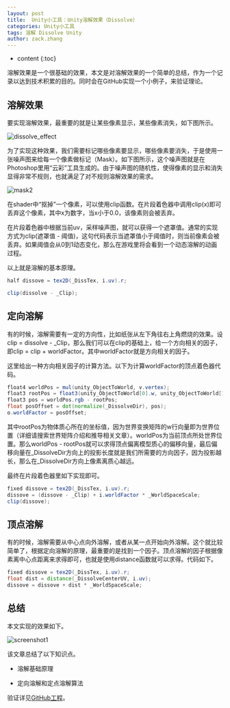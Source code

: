 ```yaml
---
layout: post
title:  Unity小工具：Unity溶解效果（Dissolve）
categories: Unity小工具
tags: 溶解 Dissolve Unity
author: zack.zhang
---
```


* content
{:toc}

溶解效果是一个很基础的效果，本文是对溶解效果的一个简单的总结，作为一个记录以达到技术积累的目的。同时会在GitHub实现一个小例子，来验证理论。

<!-- more -->

## 溶解效果

要实现溶解效果，最重要的就是让某些像素显示，某些像素消失，如下图所示。

![dissolve_effect](https://zd304.github.io/assets/img/dissolve_effect.jpg)<br/>

为了实现这种效果，我们需要标记哪些像素要显示，哪些像素要消失，于是使用一张噪声图来给每一个像素做标记（Mask）。如下图所示，这个噪声图就是在Photoshop里用“云彩”工具生成的。由于噪声图的随机性，使得像素的显示和消失显得非常不规则，也就满足了对不规则溶解效果的需求。

![mask2](https://zd304.github.io/assets/img/mask2.png)<br/>

在shader中“抠掉”一个像素，可以使用clip函数。在片段着色器中调用clip(x)即可丢弃这个像素，其中x为数字，当x小于0.0，该像素则会被丢弃。

在片段着色器中根据当前uv，采样噪声图，就可以获得一个遮罩值。通常的实现方式为clip(遮罩值 - 阈值)，这句代码表示当遮罩值小于阈值时，则当前像素会被丢弃。如果阈值会从0到1动态变化，那么在游戏里将会看到一个动态溶解的动画过程。

以上就是溶解的基本原理。

```glsl
half dissove = tex2D(_DissTex, i.uv).r;

clip(dissolve - _Clip);
```

## 定向溶解

有的时候，溶解需要有一定的方向性，比如纸张从左下角往右上角燃烧的效果。设clip = dissolve - \_Clip，那么我们可以在clip的基础上，给一个方向相关的因子，即clip = clip + worldFactor。其中worldFactor就是方向相关的因子。

这里给出一种方向相关因子的计算方法。以下为计算worldFactor的顶点着色器代码。

```glsl
float4 worldPos = mul(unity_ObjectToWorld, v.vertex);
float3 rootPos = float3(unity_ObjectToWorld[0].w, unity_ObjectToWorld[1].w, unity_ObjectToWorld[2].w);
float3 pos = worldPos.rgb - rootPos;
float posOffset = dot(normalize(_DissolveDir), pos);
o.worldFactor = posOffset;
```

其中rootPos为物体质心所在的坐标值，因为世界变换矩阵的w行向量即为世界位置（详细请搜索世界矩阵介绍和推导相关文章）。worldPos为当前顶点所处世界位置。那么worldPos - rootPos就可以求得顶点偏离模型质心的偏移向量，最后偏移向量在_DissolveDir方向上的投影长度就是我们所需要的方向因子，因为投影越长，那么在_DissolveDir方向上像素离质心越远。

最终在片段着色器里如下实现即可。

```glsl
fixed dissove = tex2D(_DissTex, i.uv).r;
dissove = (dissove - _Clip) + i.worldFactor * _WorldSpaceScale;
clip(dissove);
```

## 顶点溶解

有的时候，溶解需要从中心点向外溶解，或者从某一点开始向外溶解。这个就比较简单了，根据定向溶解的原理，最重要的是找到一个因子。顶点溶解的因子根据像素离中心点距离来求得即可，也就是使用distance函数就可以求得。代码如下。

```glsl
fixed dissove = tex2D(_DissTex, i.uv).r;
float dist = distance(_DissolveCenterUV, i.uv);
dissove = dissove + dist * _WorldSpaceScale;
```

## 总结

本文实现的效果如下。

![screenshot1](https://zd304.github.io/assets/img/dissolve_screenshot.gif)

该文章总结了以下知识点。

* 溶解基础原理

* 定向溶解和定点溶解算法

验证详见<a href="https://github.com/zd304/Dissolve">GitHub工程</a>。